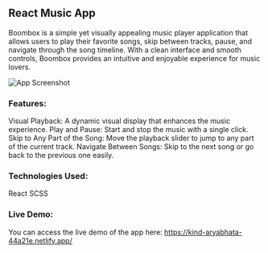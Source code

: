 ## React Music App

Boombox is a simple yet visually appealing music player application that allows users to play their favorite songs, skip between tracks, pause, and navigate through the song timeline. With a clean interface and smooth controls, Boombox provides an intuitive and enjoyable experience for music lovers.

<img src="https://raw.githubusercontent.com/hulchenko/react-music-app/refs/heads/main/src/public/img/desktop-screen.png" alt="App Screenshot"/>

### Features:

Visual Playback: A dynamic visual display that enhances the music experience.
Play and Pause: Start and stop the music with a single click.
Skip to Any Part of the Song: Move the playback slider to jump to any part of the current track.
Navigate Between Songs: Skip to the next song or go back to the previous one easily.

### Technologies Used:

React
SCSS

### Live Demo:

You can access the live demo of the app here: https://kind-aryabhata-44a21e.netlify.app/

